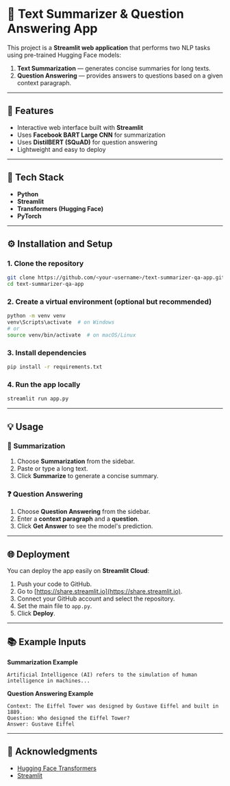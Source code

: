 # 🧠 Text Summarizer & Question Answering App

This project is a **Streamlit web application** that performs two NLP tasks using pre-trained Hugging Face models:

1. **Text Summarization** — generates concise summaries for long texts.
2. **Question Answering** — provides answers to questions based on a given context paragraph.

---

## 🚀 Features

* Interactive web interface built with **Streamlit**
* Uses **Facebook BART Large CNN** for summarization
* Uses **DistilBERT (SQuAD)** for question answering
* Lightweight and easy to deploy

---

## 🧩 Tech Stack

* **Python**
* **Streamlit**
* **Transformers (Hugging Face)**
* **PyTorch**

---

## ⚙️ Installation and Setup

### 1. Clone the repository

```bash
git clone https://github.com/<your-username>/text-summarizer-qa-app.git
cd text-summarizer-qa-app
```

### 2. Create a virtual environment (optional but recommended)

```bash
python -m venv venv
venv\Scripts\activate  # on Windows
# or
source venv/bin/activate  # on macOS/Linux
```

### 3. Install dependencies

```bash
pip install -r requirements.txt
```

### 4. Run the app locally

```bash
streamlit run app.py
```

---

## 💡 Usage

### 📝 Summarization

1. Choose **Summarization** from the sidebar.
2. Paste or type a long text.
3. Click **Summarize** to generate a concise summary.

### ❓ Question Answering

1. Choose **Question Answering** from the sidebar.
2. Enter a **context paragraph** and a **question**.
3. Click **Get Answer** to see the model's prediction.

---

## 🌐 Deployment

You can deploy the app easily on **Streamlit Cloud**:

1. Push your code to GitHub.
2. Go to [https://share.streamlit.io](https://share.streamlit.io).
3. Connect your GitHub account and select the repository.
4. Set the main file to `app.py`.
5. Click **Deploy**.

---

## 📚 Example Inputs

**Summarization Example**

```
Artificial Intelligence (AI) refers to the simulation of human intelligence in machines...
```

**Question Answering Example**

```
Context: The Eiffel Tower was designed by Gustave Eiffel and built in 1889.
Question: Who designed the Eiffel Tower?
Answer: Gustave Eiffel
```

---

## 🧠 Acknowledgments

* [Hugging Face Transformers](https://huggingface.co/transformers/)
* [Streamlit](https://streamlit.io/)
